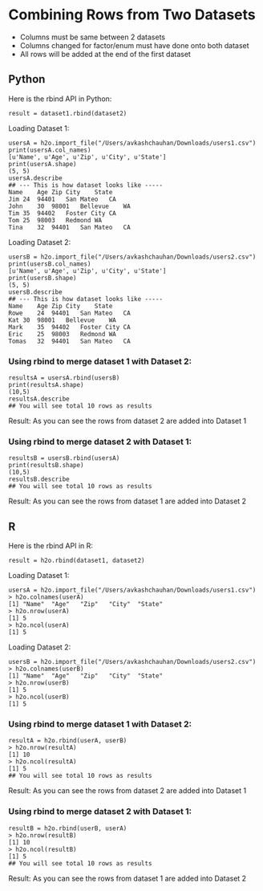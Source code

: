 # Combining Rows from Two Datasets #

- Columns must be same between 2 datasets
- Columns changed for factor/enum must have done onto both dataset
- All rows will be added at the end of the first dataset

## Python ##
Here is the rbind API in Python:
```
result = dataset1.rbind(dataset2)
```

Loading Dataset 1:
```
usersA = h2o.import_file("/Users/avkashchauhan/Downloads/users1.csv")
print(usersA.col_names)
[u'Name', u'Age', u'Zip', u'City', u'State']
print(usersA.shape)
(5, 5)
usersA.describe
## --- This is how dataset looks like -----
Name	Age	Zip	City	State
Jim	24	94401	San Mateo	CA
John	30	98001	Bellevue	WA
Tim	35	94402	Foster City	CA
Tom	25	98003	Redmond	WA
Tina	32	94401	San Mateo	CA
```

Loading Dataset 2:
```
usersB = h2o.import_file("/Users/avkashchauhan/Downloads/users2.csv")
print(usersB.col_names)
[u'Name', u'Age', u'Zip', u'City', u'State']
print(usersB.shape)
(5, 5)
usersB.describe
## --- This is how dataset looks like -----
Name	Age	Zip	City	State
Rowe	24	94401	San Mateo	CA
Kat	30	98001	Bellevue	WA
Mark	35	94402	Foster City	CA
Eric	25	98003	Redmond	WA
Tomas	32	94401	San Mateo	CA
```

### Using rbind to merge dataset 1 with Dataset 2: ###
```
resultsA = usersA.rbind(usersB)
print(resultsA.shape)
(10,5)
resultsA.describe
## You will see total 10 rows as results
```
Result: As you can see the rows from dataset 2 are added into Dataset 1

### Using rbind to merge dataset 2 with Dataset 1: ###
```
resultsB = usersB.rbind(usersA)
print(resultsB.shape)
(10,5)
resultsB.describe
## You will see total 10 rows as results
```
Result: As you can see the rows from dataset 1 are added into Dataset 2

## R ##
Here is the rbind API in R:
```
result = h2o.rbind(dataset1, dataset2)
```

Loading Dataset 1:
```
usersA = h2o.import_file("/Users/avkashchauhan/Downloads/users1.csv")
> h2o.colnames(userA)
[1] "Name"  "Age"   "Zip"   "City"  "State"
> h2o.nrow(userA)
[1] 5
> h2o.ncol(userA)
[1] 5
```

Loading Dataset 2:
```
usersB = h2o.import_file("/Users/avkashchauhan/Downloads/users2.csv")
> h2o.colnames(userB)
[1] "Name"  "Age"   "Zip"   "City"  "State"
> h2o.nrow(userB)
[1] 5
> h2o.ncol(userB)
[1] 5
```

### Using rbind to merge dataset 1 with Dataset 2: ###
```
resultA = h2o.rbind(userA, userB)
> h2o.nrow(resultA)
[1] 10
> h2o.ncol(resultA)
[1] 5
## You will see total 10 rows as results
```
Result: As you can see the rows from dataset 2 are added into Dataset 1

### Using rbind to merge dataset 2 with Dataset 1: ###
```
resultB = h2o.rbind(userB, userA)
> h2o.nrow(resultB)
[1] 10
> h2o.ncol(resultB)
[1] 5
## You will see total 10 rows as results
```
Result: As you can see the rows from dataset 1 are added into Dataset 2

